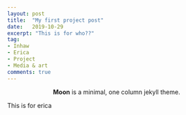 ```yaml
---
layout: post
title:  "My first project post"
date:   2019-10-29
excerpt: "This is for who??"
tag:
- Inhaw
- Erica
- Project
- Media & art
comments: true
---
```


<center><b>Moon</b> is a minimal, one column jekyll theme.</center>

This is for erica